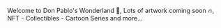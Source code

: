 Welcome to Don Pablo's Wonderland 🎨, Lots of artwork coming soon 🔥, NFT - Collectibles - Cartoon Series and more...
